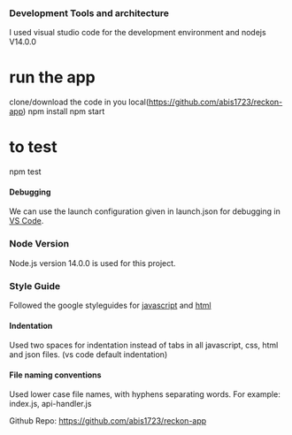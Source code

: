### Development Tools and architecture
I used visual studio code for the development environment and  nodejs V14.0.0

# run the app
clone/download the code in you local(https://github.com/abis1723/reckon-app)
npm install
npm start

# to test 
npm test

#### Debugging
We can use the launch configuration given in launch.json for debugging in [VS Code](http://code.visualstudio.com/docs/editor/debugging).

### Node Version
Node.js version 14.0.0 is used for this project.

### Style Guide
Followed the google styleguides for [javascript](https://google.github.io/styleguide/jsguide.html) and [html](https://google.github.io/styleguide/htmlcssguide.html)

#### Indentation
Used two spaces for indentation instead of tabs in all javascript, css, html and json files. (vs code default indentation)

#### File naming conventions
Used lower case file names, with hyphens separating words.
For example:
index.js, api-handler.js

Github Repo: https://github.com/abis1723/reckon-app

